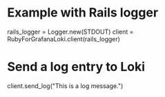 

# Example with Rails logger
rails_logger = Logger.new(STDOUT)
client = RubyForGrafanaLoki.client(rails_logger)

# Send a log entry to Loki
client.send_log("This is a log message.")